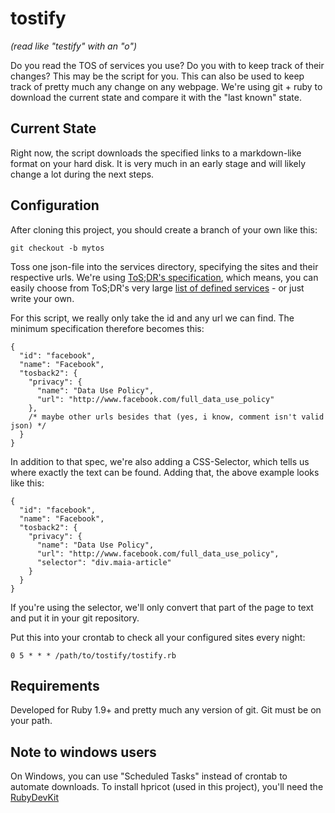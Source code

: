 tostify
=======

*(read like "testify" with an "o")*

Do you read the TOS of services you use? Do you with to keep track of their changes? This may be the script for you. This can also be used to keep track of pretty much any change on any webpage. We're using git + ruby to download the current state and compare it with the "last known" state.

Current State
-------------

Right now, the script downloads the specified links to a markdown-like format on your hard disk. It is very much in an early stage and will likely change a lot during the next steps.


Configuration
-------------

After cloning this project, you should create a branch of your own like this:

    git checkout -b mytos

Toss one json-file into the services directory, specifying the sites and their respective urls. We're using [ToS;DR's specification](https://github.com/tosdr/tosdr.org/wiki/Specification:-services), which means, you can easily choose from ToS;DR's very large [list of defined services](https://github.com/tosdr/tosdr.org/tree/master/services) - or just write your own.

For this script, we really only take the id and any url we can find. The minimum specification therefore becomes this:

    {
      "id": "facebook",
      "name": "Facebook",
      "tosback2": {
        "privacy": {
          "name": "Data Use Policy",
          "url": "http://www.facebook.com/full_data_use_policy"
        },
        /* maybe other urls besides that (yes, i know, comment isn't valid json) */
      }
    }

In addition to that spec, we're also adding a CSS-Selector, which tells us where exactly the text can be found. Adding that, the above example looks like this:

    {
      "id": "facebook",
      "name": "Facebook",
      "tosback2": {
        "privacy": {
          "name": "Data Use Policy",
          "url": "http://www.facebook.com/full_data_use_policy",
          "selector": "div.maia-article"
        }
      }
    }

If you're using the selector, we'll only convert that part of the page to text and put it in your git repository.


Put this into your crontab to check all your configured sites every night:

    0 5 * * * /path/to/tostify/tostify.rb


Requirements
------------

Developed for Ruby 1.9+ and pretty much any version of git. Git must be on your path.


Note to windows users
---------------------

On Windows, you can use "Scheduled Tasks" instead of crontab to automate downloads. To install hpricot (used in this project), you'll need the [RubyDevKit](http://rubyinstaller.org/downloads/)
